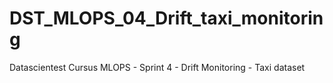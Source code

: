 # DST_MLOPS_04_Drift_taxi_monitoring
Datascientest Cursus MLOPS - Sprint 4 - Drift Monitoring - Taxi dataset
